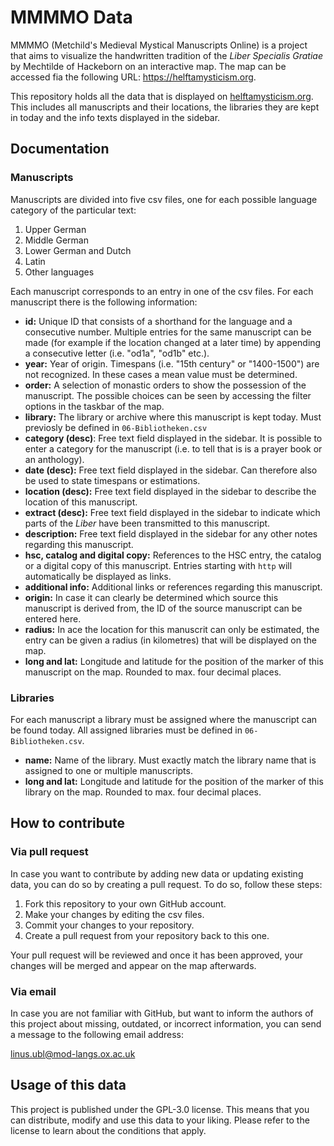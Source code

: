 # MMMMO Data
MMMMO (Metchild's Medieval Mystical Manuscripts Online) is a project that aims to visualize the handwritten tradition of the *Liber Specialis Gratiae* by Mechtilde of Hackeborn on an interactive map. The map can be accessed fia the following URL: https://helftamysticism.org.

This repository holds all the data that is displayed on [helftamysticism.org](https://helftamysticism.org). This includes all manuscripts and their locations, the libraries they are kept in today and the info texts displayed in the sidebar.

## Documentation

### Manuscripts
Manuscripts are divided into five csv files, one for each possible language category of the particular text:

1. Upper German
2. Middle German
3. Lower German and Dutch
4. Latin
5. Other languages

Each manuscript corresponds to an entry in one of the csv files. For each manuscript there is the following information:

- **id:** Unique ID that consists of a shorthand for the language and a consecutive number. Multiple entries for the same manuscript can be made (for example if the location changed at a later time) by appending a consecutive letter (i.e. "od1a", "od1b" etc.).
- **year:** Year of origin. Timespans (i.e. "15th century" or "1400-1500") are not recognized. In these cases a mean value must be determined.
- **order:** A selection of monastic orders to show the possession of the manuscript. The possible choices can be seen by accessing the filter options in the taskbar of the map.
- **library:** The library or archive where this manuscript is kept today. Must previosly be defined in `06-Bibliotheken.csv`
- **category (desc)**: Free text  field displayed in the sidebar. It is possible to enter a category for the manuscript (i.e. to tell that is is a prayer book or an anthology).
- **date (desc):** Free text field displayed in the sidebar. Can therefore also be used to state timespans or estimations.
- **location (desc):** Free text field displayed in the sidebar to describe the location of this manuscript.
- **extract (desc):** Free text field displayed in the sidebar to indicate which parts of the *Liber* have been transmitted to this manuscript.
- **description:** Free text field displayed in the sidebar for any other notes regarding this manuscript.
- **hsc, catalog and digital copy:** References to the HSC entry, the catalog or a digital copy of this manuscript. Entries starting with `http` will automatically be displayed as links.
- **additional info:** Additional links or references regarding this manuscript.
- **origin:** In case it can clearly be determined which source this manuscript is derived from, the ID of the source manuscript can be entered here.
- **radius:** In ace the location for this manuscrit can only be estimated, the entry can be given a radius (in kilometres) that will be displayed on the map.
- **long and lat:** Longitude and latitude for the position of the marker of this manuscript on the map. Rounded to max. four decimal places.

### Libraries

For each manuscript a library must be assigned where the manuscript can be found today. All assigned libraries must be defined in `06-Bibliotheken.csv`.

- **name:** Name of the library. Must exactly match the library name that is assigned to one or multiple manuscripts.
- **long and lat:** Longitude and latitude for the position of the marker of this library on the map. Rounded to max. four decimal places.

## How to contribute

### Via pull request

In case you want to contribute by adding new data or updating existing data, you can do so by creating a pull request. To do so, follow these steps:

1. Fork this repository to your own GitHub account.
2. Make your changes by editing the csv files.
3. Commit your changes to your repository.
4. Create a pull request from your repository back to this one.

Your pull request will be reviewed and once it has been approved, your changes will be merged and appear on the map afterwards.

### Via email

In case you are not familiar with GitHub, but want to inform the authors of this project about missing, outdated, or incorrect information, you can send a message to the following email address:

[linus.ubl@mod-langs.ox.ac.uk](mailto:linus.ubl@mod-langs.ox.ac.uk)

## Usage of this data

This project is published under the GPL-3.0 license. This means that you can distribute, modify and use this data to your liking. Please refer to the license to learn about the conditions that apply.
